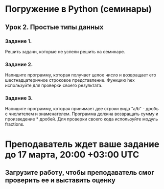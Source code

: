
# Погружение в Python (семинары)
## Урок 2. Простые типы данных
### Задание 1.
Решить задачи, которые не успели решить на семинаре.

### Задание 2.
Напишите программу, которая получает целое число и возвращает его шестнадцатеричное строковое представление. 
Функцию hex используйте для проверки своего результата.

### Задание 3.
Напишите программу, которая принимает две строки вида “a/b” - дробь с числителем и знаменателем. 
Программа должна возвращать сумму и произведение * дробей. Для проверки своего кода используйте модуль fractions.

# Преподаватель ждет ваше задание до 17 марта, 20:00 +03:00 UTC
## Загрузите работу, чтобы преподаватель смог проверить ее и выставить оценку